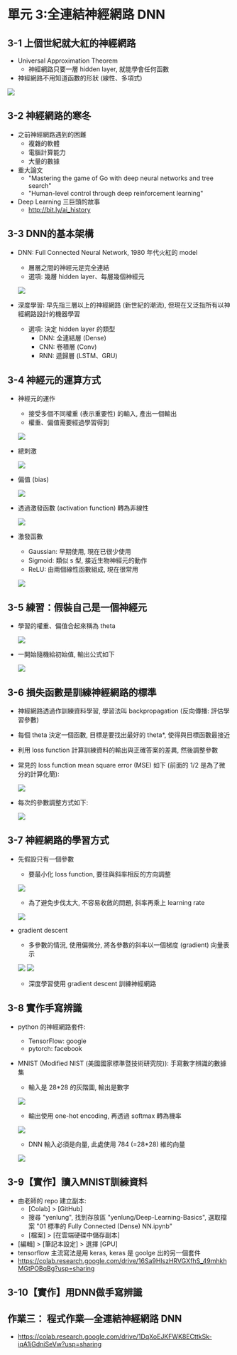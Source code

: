 單元 3:全連結神經網路 DNN
=========================

## 3-1 上個世紀就大紅的神經網路
- Universal Approximation Theorem
	- 神經網路只要一層 hidden layer, 就能學會任何函數
- 神經網路不用知道函數的形狀 (線性、多項式)

![](https://user-images.githubusercontent.com/11552271/135728780-f511ec4e-84e8-4e0c-87a7-f217d5be458a.png)

## 3-2 神經網路的寒冬
- 之前神經網路遇到的困難
	- 複雜的軟體
	- 電腦計算能力
	- 大量的數據
- 重大論文
	- "Mastering the game of Go with deep neural networks and tree search"
	- "Human-level control through deep reinforcement learning"
- Deep Learning 三巨頭的故事
	- http://bit.ly/ai_history

## 3-3 DNN的基本架構
- DNN: Full Connected Neural Network, 1980 年代火紅的 model
	- 層層之間的神經元是完全連結
	- 選項: 幾層 hidden layer、每層幾個神經元

	![](https://user-images.githubusercontent.com/11552271/136219900-b025b4ad-de9c-463f-a719-ff92fa6d12b5.png)

- 深度學習: 早先指三層以上的神經網路 (新世紀的潮流), 但現在又泛指所有以神經網路設計的機器學習
  	- 選項: 決定 hidden layer 的類型
		- DNN: 全連結層 (Dense)
		- CNN: 卷積層 (Conv)
		- RNN: 遞歸層 (LSTM、GRU)

## 3-4 神經元的運算方式
- 神經元的運作
	- 接受多個不同權重 (表示重要性) 的輸入, 產出一個輸出
	- 權重、偏值需要經過學習得到
	
	![](https://user-images.githubusercontent.com/11552271/136230587-9d03abc9-23cf-438e-b066-87fb129598b6.png)

- 總刺激
	
	![](https://user-images.githubusercontent.com/11552271/136229935-cca2f519-3593-44c7-bc9c-f0584799e580.png)

- 偏值 (bias)

	![](https://user-images.githubusercontent.com/11552271/136230054-b1391a77-0fbf-4aed-831f-294ee627be92.png)
	
- 透過激發函數 (activation function) 轉為非線性

	![](https://user-images.githubusercontent.com/11552271/136230336-ade90ffa-d49b-47f8-94ac-3d94e811c1db.png)

- 激發函數
	- Gaussian: 早期使用, 現在已很少使用
	- Sigmoid: 類似 s 型, 接近生物神經元的動作
	- ReLU: 由兩個線性函數組成, 現在很常用
	
	![](https://user-images.githubusercontent.com/11552271/136230187-9223e506-d873-4225-ae40-388b33f36086.png)

## 3-5 練習：假裝自己是一個神經元
- 學習的權重、偏值合起來稱為 theta

	![](https://user-images.githubusercontent.com/11552271/136437093-0f349d3e-1e08-44f2-8a0c-a61c57a21a81.png)

- 一開始隨機給初始值, 輸出公式如下

	![](https://user-images.githubusercontent.com/11552271/136437169-2fcfb73d-928c-442a-ae74-6fec87e6f2c3.png)

## 3-6 損失函數是訓練神經網路的標準
- 神經網路透過作訓練資料學習, 學習法叫 backpropagation (反向傳播: 評估學習參數)
- 每個 theta 決定一個函數, 目標是要找出最好的 theta*, 使得與目標函數最接近
- 利用 loss function 計算訓練資料的輸出與正確答案的差異, 然後調整參數
- 常見的 loss function mean square error (MSE) 如下 (前面的 1/2 是為了微分的計算化簡):

	![](https://user-images.githubusercontent.com/11552271/136439214-7ff021b2-101f-4c52-9b91-182fcc540fef.png)

- 每次的參數調整方式如下:

	![](https://user-images.githubusercontent.com/11552271/136439268-4355c6de-3975-497d-ab56-edcfca86d66a.png)

## 3-7 神經網路的學習方式
- 先假設只有一個參數
	- 要最小化 loss function, 要往與斜率相反的方向調整
	
	![](https://user-images.githubusercontent.com/11552271/136609204-c3c5c711-0377-4143-a623-6b8bc4c013d8.png)
	
	- 為了避免步伐太大, 不容易收斂的問題, 斜率再乘上 learning rate
	
	![](https://user-images.githubusercontent.com/11552271/136609360-99e502d3-0e99-4aa7-8594-e4687d93746c.png)

- gradient descent
	- 多參數的情況, 使用偏微分, 將各參數的斜率以一個梯度 (gradient) 向量表示

	![](https://user-images.githubusercontent.com/11552271/136609668-b1a08c24-b93d-4d83-bbed-5b9c3ed58e3f.png)
	![](https://user-images.githubusercontent.com/11552271/136609714-df4fac08-a05f-4b6f-80a8-e3e61f8c14f2.png)

	- 深度學習使用 gradient descent 訓練神經網路

## 3-8 實作手寫辨識
- python 的神經網路套件:
	- TensorFlow: google
	- pytorch: facebook
- MNIST (Modified NIST (美國國家標準暨技術研究院)): 手寫數字辨識的數據集
	- 輸入是 28*28 的灰階圖, 輸出是數字

	![](https://user-images.githubusercontent.com/11552271/136610893-70b2b149-3884-415a-aaf0-3d1f7d92a1ea.png)

	- 輸出使用 one-hot encoding, 再透過 softmax 轉為機率
	
	![](https://user-images.githubusercontent.com/11552271/136611227-4d202dbb-49b9-49e1-96f0-eb5006285ffa.png)

	- DNN 輸入必須是向量, 此處使用 784 (=28*28) 維的向量
	
	![](https://user-images.githubusercontent.com/11552271/136611138-c6c2d656-2bdf-42b2-8404-65f1b9af4f86.png)

## 3-9【實作】讀入MNIST訓練資料
- 由老師的 repo 建立副本:
	- [Colab] > [GitHub]
	- 搜尋 "yenlung", 找到存放區 "yenlung/Deep-Learning-Basics", 選取檔案 "01 標準的 Fully Connected (Dense) NN.ipynb"
	- [檔案] > [在雲端硬碟中儲存副本]
- [編輯] > [筆記本設定] > 選擇 [GPU]
- tensorflow 主流寫法是用 keras, keras 是 goolge 出的另一個套件
- https://colab.research.google.com/drive/16Sa9HlszHRVGXfhS_49mhkhMGtPOBqBg?usp=sharing

## 3-10【實作】用DNN做手寫辨識

## 作業三： 程式作業—全連結神經網路 DNN
- https://colab.research.google.com/drive/1DqXoEJKFWK8ECttkSk-iqA1jGdniSeVw?usp=sharing
